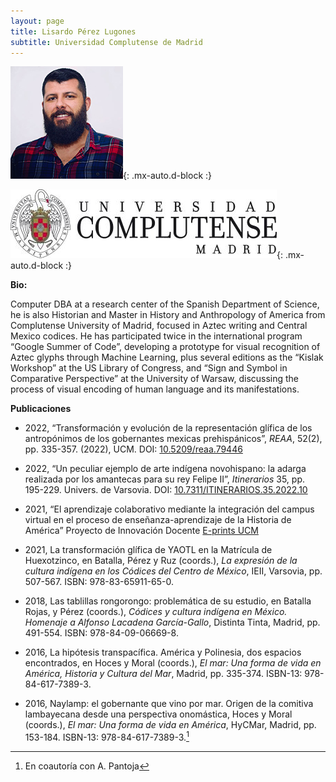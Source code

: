 ```yaml
---
layout: page
title: Lisardo Pérez Lugones
subtitle: Universidad Complutense de Madrid
---
```

![PerezLugonesLisardo](/bio/img/PerezLugonesLisardo.jpg){: .mx-auto.d-block :}

![uni](/bio/img/UCM.jpg){: .mx-auto.d-block :}

**Bio:**

Computer DBA at a research center of the Spanish Department of Science, he is also Historian and Master in History and Anthropology of America from Complutense University of Madrid, focused in Aztec writing and Central Mexico codices. He has participated twice in the international program “Google Summer of Code”, developing a prototype for visual recognition of Aztec glyphs through Machine Learning, plus several editions as the “Kislak Workshop” at the US Library of Congress, and “Sign and Symbol in Comparative Perspective” at the University of Warsaw, discussing the process of visual encoding of human language and its manifestations.

**Publicaciones**

- 2022, “Transformación y evolución de la representación glífica de los antropónimos de los gobernantes mexicas prehispánicos”, *REAA*, 52(2), pp. 335-357. (2022), UCM. DOI: <a href="https://doi.org/10.5209/reaa.79446">10.5209/reaa.79446</a>

- 2022,  “Un peculiar ejemplo de arte indígena novohispano: la adarga realizada por los amantecas para su rey Felipe II”, *Itinerarios* 35, pp. 195-229. Univers. de Varsovia. DOI: <a href="https://doi.org/10.7311/ITINERARIOS.35.2022.10">10.7311/ITINERARIOS.35.2022.10</a>

- 2021, “El aprendizaje colaborativo mediante la integración del campus virtual en el proceso de enseñanza-aprendizaje de la Historia de América” Proyecto de Innovación Docente <a href="https://eprints.ucm.es/id/eprint/66574/">E-prints UCM</a>


- 2021, La transformación glífica de YAOTL en la Matrícula de Huexotzinco, en Batalla, Pérez y Ruz (coords.), *La expresión de la cultura indígena en los Códices del Centro de México*, IEII, Varsovia, pp. 507-567. ISBN: 978-83-65911-65-0.

- 2018, Las tablillas rongorongo: problemática de su estudio, en Batalla Rojas, y Pérez (coords.), *Códices y cultura indígena en México. Homenaje a Alfonso Lacadena García-Gallo*, Distinta Tinta, Madrid, pp. 491-554. ISBN: 978-84-09-06669-8.

- 2016, La hipótesis transpacífica. América y Polinesia, dos espacios encontrados, en Hoces y Moral (coords.), *El mar: Una forma de vida en América, Historia y Cultura del Mar*, Madrid, pp. 335-374. ISBN-13: 978-84-617-7389-3.

- 2016, Naylamp: el gobernante que vino por mar. Origen de la comitiva lambayecana desde una perspectiva onomástica, Hoces y Moral (coords.), *El mar: Una forma de vida en América*, HyCMar, Madrid, pp. 153-184. ISBN-13: 978-84-617-7389-3.[^1]

[^1]: En coautoría con A. Pantoja
